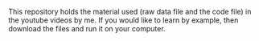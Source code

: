 This repository holds the material used (raw  data file and the code file) in the youtube videos by me. 
If you would like to learn by example, then download the files and run it on your computer. 


